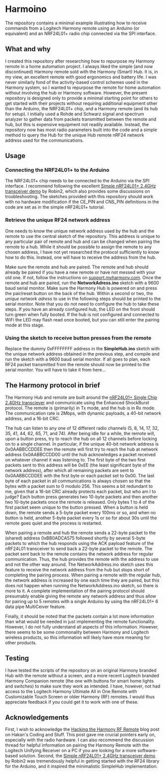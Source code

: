 # Harmoino
The repository contains a minimal example illustrating how to receive commands from a Logitech Harmony remote using an Arduino (or equivalent) and an NRF24L01+ radio chip connected via the SPI interface.

## What and why
I created this repository after researching how to repurpose my Harmony remote in a home automation project. I always liked the simple (and now discontinued) Harmony remote sold with the Harmony (Smart) Hub. It is, in my view, an excellent remote with good ergonomics and battery life. I was never similarly fond of the activity-based control schemes used in the Harmony system, so I wanted to repurpose the remote for home automation without involving the hub or Harmony software. However, the present repository is designed only to provide a minimal starting point for others to get started with their projects without requiring additional equipment other than the Arduino, the NRF24L01+ chip, and a Harmony remote (and its hub for setup). I initially used a Rohde and Schwarz signal and spectrum analyzer to gather data from packets transmitted between the remote and hub, but this is expensive equipment not readily available. Instead, the repository now has most radio parameters built into the code and a simple method to query the Hub for the unique Hub remote nRF24 network address used for the communications.

## Usage

### Connecting the NRF24L01+ to the Arduino
The NRF24L01+ chip needs to be connected to the Arduino via the SPI interface. I recommend following the excellent [Simple nRF24L01+ 2.4GHz transceiver demo](https://forum.arduino.cc/t/simple-nrf24l01-2-4ghz-transceiver-demo/405123) by Robin2, which also provides some discussions on troubleshooting. The sketches provided with this repository should work with no hardware modification if the CE_PIN and CNS_PIN definitions in the code are set as in the simple nRF24L01+ tutorial.

### Retrieve the unique RF24 network address
One needs to know the unique network address used by the hub and the remote to use the central sketch of the repository. This address is unique to any particular pair of remote and hub and can be changed when pairing the remote to a hub. While it should be possible to assign the remote to any chosen address, I have not yet researched the protocol sufficiently to know how to do this. Instead, one will have to receive the address from the hub.

Make sure the remote and hub are paired. The remote and hub should already be paired if you have a new remote or have not messed with your old one. If not, follow the instructions on [support.myharmony.com](https://support.myharmony.com/en-gb/how-to-re-pair-harmony-with-your-remote-or-keyboard). Once the remote and hub are paired, run the **NetworkAdress.ino** sketch with a 9600 baud serial monitor. Make sure the Harmony Hub is powered on and press the pair/reset button on the back of the hub. Within a second or two, the *unique network adress* to use in the following steps should be printed to the serial monitor. Note that you do not need to configure the hub to take these steps. If you have an already configured hub, the LED on the front should turn green when fully booted. If the hub is not configured and connected to WiFi the LED may flash read once booted, but you can still enter the pairing mode at this stage.

### Using the sketch to receive button presses from the remote
Replace the dummy 0xFFFFFFFF address in the **SimpleHub.ino** sketch with the unique network address obtained in the previous step, and compile and run the sketch with a 9600 baud serial monitor. If all goes to plan, each RF24 packet transmitted from the remote should now be printed to the serial monitor. You will have to take it from here...

## The Harmony protocol in brief
The Harmony Hub and remote are built around the [nRF24L01+ Single Chip 2.4GHz transciever](https://www.sparkfun.com/datasheets/Components/SMD/nRF24L01Pluss_Preliminary_Product_Specification_v1_0.pdf) and communicate using the Enhanced ShockBurst protocol. The remote is (primarily) in Tx mode, and the hub is in Rx mode. The communication rate is 2Mbps, with dynamic payloads, a 40-bit network address, and a 16-bit CRC.

The hub can listen to any one of 12 different radio channels (5, 8, 14, 17, 32, 35, 41, 44, 62, 65, 71, and 74). After being idle for a while, the remote will, upon a button press, try to reach the hub on all 12 channels before locking on to a single channel. In particular, if the unique 40-bit network address is 0x0AABBCCDDEE then the remote will first try to reach the hub at network address 0x0AABBCCDD00 until the hub acknowledges a packet received on whatever channel it was listening to. The first byte of the two first packets sent to this address will be 0xEE (the least significant byte of the network address), after which all remaining packets are sent to 0x0AABBCCDDEE with the first byte or each packet set to 0x00. The last byte of each packet in all communications is always chosen so that the bytes with a packet sum to 0 modulo 256. This seems a bit redundant to me, given that a 16-bit CRC already protects each packet, but who am I to judge? Each button press generates two 10-byte packets and then another two 10-byte packets once the remote is released. Only bytes 1 to 4 of the first packet seem unique to the button pressed. When a button is held down, the remote sends a 5-byte packet every 100ms or so, and when no button is held, another 5-byte packet every 1s or so for about 30s until the remote goes quiet and the process is restarted.

When pairing a remote and hub the remote sends a 22-byte packet to the (shared) address 0xBB0ADCA575 followed shortly by several 5-byte packets to which the hub responds using the ACK payload feature of the nRF24L01 transceiver to send back a 22-byte packet to the remote. The packet sent back to the remote contains the network address for regular communication. Thus, the hub provides the remote with the address to use and not the other way around. The NetworkAddress.ino sketch uses this feature to receive the network address from the hub but stops short of completing the pairing process. When pairing a remote with the regular hub, the network address is increased by one each time they are paired, but this does not happen when running the NetworkAddress.ino sketch, so there is more to it. A complete implementation of the pairing protocol should presumably enable giving the remote any network address and thus allow for pairing up to 5 remotes with a single Arduino by using the nRF24L01+ 6 data pipe MultiCeiver feature.

Finally, it should be noted that the packets contain a lot more information than what would be needed in just implementing the remote functionality. However, I do not fully understand all aspects of this information. However, there seems to be some commonality between Harmony and Logitech wireless products, so this information will likely have more meaning for other products.

## Testing

I have tested the scripts of the repository on an original Harmony branded Hub with the remote without a screen, and a more recent Logitech branded Harmony Companion remote (the one with buttons for smart home lights and switches) to make sure they work as intended. I have, however, not had access to the Logitech Harmony Ultimate All in One Remote with Customizable Touch Screen or older Harmony (RF) remotes. I would thus appreciate feedback if you could get it to work with one of these.

## Acknowledgements

First, I wish to acknowledge the [Hacking the Harmony RF Remote](https://haukcode.wordpress.com/2015/04/16/hacking-the-harmony-rf-remote/) blog post on Hakan's Coding and Stuff. This post gave me crucial pointers early on, especially with the radio hardware. I can also recommend the discussion thread for helpful information on pairing the Harmony Remote with the Logitech Unifying Receiver on a PC if you are looking for a more software-based solution. Second, the [Simple nRF24L01+ 2.4GHz transceiver demo](https://forum.arduino.cc/t/simple-nrf24l01-2-4ghz-transceiver-demo/405123) by Robin2 was tremendously helpful in getting started with the RF24 library for the Arduino, and it inspired the minimalistic SimpleHub implementation.

